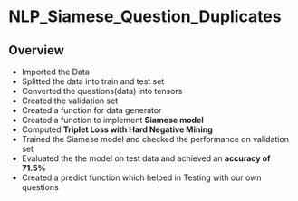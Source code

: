 # NLP_Siamese_Question_Duplicates



## Overview

- Imported the Data
- Splitted the data into train and test set
- Converted the questions(data) into tensors
- Created the validation set
- Created a function for data generator
- Created a function to implement <strong>Siamese model</strong>
- Computed <strong>Triplet Loss with Hard Negative Mining</strong>
- Trained the Siamese model and checked the performance on validation set 
- Evaluated the the model on test data and achieved an <strong>accuracy of 71.5%</strong>
- Created a predict function which helped in Testing with our own questions

